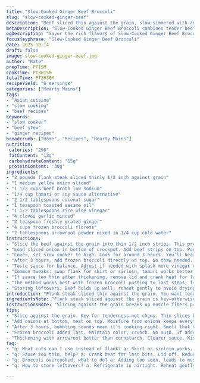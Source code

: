 ```yaml
---
title: "Slow-Cooked Ginger Beef Broccoli"
slug: "slow-cooked-ginger-beef"
description: "Beef sliced thin against the grain, slow-simmered with an umami-rich blend of beef stock, tamari instead of regular soy, and coconut sugar. Aromatics like garlic and fresh ginger build a savory backbone, while a splash of rice wine vinegar adds brightness. Frozen broccoli steams in late, preserving texture and color. Sauce thickens with arrowroot slurry instead of cornstarch for clarity. Slow cooker method frees hands and intensifies flavors. Yield serves six hungry mouths."
metaDescription: "Slow-Cooked Ginger Beef Broccoli combines tender beef with vibrant broccoli and rich flavors in a slow cooker for a transformative meal experience."
ogDescription: "Savor the rich flavors of Slow-Cooked Ginger Beef Broccoli. Tender beef, vibrant broccoli, and umami notes meld in your slow cooker."
focusKeyphrase: "Slow-Cooked Ginger Beef Broccoli"
date: 2025-10-14
draft: false
image: slow-cooked-ginger-beef.jpg
author: "Kate"
prepTime: PT15M
cookTime: PT3H15M
totalTime: PT3H30M
recipeYield: "6 servings"
categories: ["Hearty Mains"]
tags:
- "Asian cuisine"
- "slow cooking"
- "beef recipes"
keywords:
- "slow cooker"
- "beef stew"
- "ginger recipes"
breadcrumb: ["Home", "Recipes", "Hearty Mains"]
nutrition: 
 calories: "290"
 fatContent: "12g"
 carbohydrateContent: "15g"
 proteinContent: "30g"
ingredients:
- "2 pounds flank steak sliced thinly 1/2 inch against grain"
- "1 medium yellow onion sliced"
- "1 1/2 cups beef broth low sodium"
- "1/4 cup tamari or soy sauce alternative"
- "2 1/2 tablespoons coconut sugar"
- "1 teaspoon toasted sesame oil"
- "1 1/2 tablespoons rice wine vinegar"
- "4 cloves garlic minced"
- "2 teaspoon freshly grated ginger"
- "4 cups frozen broccoli florets"
- "2 tablespoons arrowroot powder mixed in 1/4 cup cold water"
instructions:
- "Slice the beef against the grain into thin 1/2 inch strips. This prevents toughness; slicing with the grain will make fibers chewy."
- "Load sliced onion in bottom of crockpot. Add beef strips on top. Pour in beef broth, tamari, coconut sugar, sesame oil, rice vinegar, garlic, and ginger. Stir briefly just so liquids evenly distributed; don’t overmix or beef will clump."
- "Cover, set slow cooker to high. Cook for around 3 hours. You’ll hear gentle bubbling and smell deep meaty aroma. Beef should be tender with minimal resistance when poked with a fork."
- "After 3 hours, add frozen broccoli directly on top. No thaw needed. Ladle out 1/2 cup cooking liquid; whisk with arrowroot slurry till smooth. Pour slurry back into slow cooker; stir gently to combine. Sauce should thicken noticeably within 10–15 minutes on low heat. Broccoli stays bright green and crisp-tender."
- "Taste sauce for balance. Adjust if needed with splash more vinegar or a pinch of salt. Serve hot over jasmine or brown rice. Sprinkle toasted sesame seeds and sliced scallions on top if available."
- "Common tweaks: swap flank for skirt or sirloin, tamari works better gluten-free than soy. Coconut sugar gives subtle caramel undertone; brown sugar okay but shifts flavor. Arrowroot clearer than cornstarch; use cornstarch 1 to 1 if preferred."
- "If sauce too thin after thickening, remove lid and crank heat for last 10 minutes to reduce. Watch broccoli doneness; overcooked turns mushy and dull."
- "The method works best with frozen broccoli pushing to last steps; fresh broccoli will wilt too fast and lose crunch."
- "Storing leftovers: Beef holds up well; reheat gently to avoid drying. Add splash water when warming; broccoli can soften after refrigeration."
introduction: "Flank steak sliced thin against the grain. You want tenderness not toughness. Slow cooking pulls fibers apart gently slow simmer style, no sear, no fuss. Aromatics—ginger and garlic—infuse deeply over hours, layering flavor beyond salt and soy. Coconut sugar swaps brown sugar for nuanced caramel notes, subtle but noticeable. Tamari keeps it gluten-free and a touch richer. Broccoli thrown in frozen, last step to preserve that punchy crunch and vibrant green. Sauce thickens with arrowroot slurry—clear, glossy, no powdery aftertaste. Slow cooker frees your day but teaches patience; peek for bubbling, smell the meatiness. Easy to tweak, hard to mess up. If you get the slicing right and timing nailed, it sings. Use rice wine vinegar to brighten without overpowering. Toss sesame seeds or scallions for extra texture, visual pop. Simple ingredients; disciplined execution."
ingredientsNote: "Flank steak sliced against the grain is key—otherwise chewy. Skirt steak or sirloin flank work as substitutions. Tamari preferred over soy for richer flavor and less salt—substitute regular soy if needed, reduce added salt. Coconut sugar gives caramel complexity, but brown sugar or maple syrup can replace if you want sweeter or differently nuanced. Toasted sesame oil is aromatics, not cooking oil, so a teaspoon or so is sufficient; omit if allergic, but flavor changes. Rice wine vinegar introduces subtle acidity; white or apple cider vinegar can swap but expect sharper notes. Fresh garlic and ginger aren’t optional; these pivots the flavor base from bland to bright. Frozen broccoli suitable here, adds crunch without mush. Arrowroot powder preferred for thickening; cornstarch works but watch translucency and cloudiness. Beef broth low sodium lets you control salt balance but use what’s on hand; water with a bouillon cube can substitute. Quality sliced thin beef delivers tenderness; expensive cuts unnecessary if technique followed."
instructionsNote: "Slicing against the grain breaks up muscle fibers preventing toughness. Add beef atop onions so they don’t burn or dry out during long cook; onions trap moisture and flavor. Minimal stirring to distribute before cooking; over-handling beef creates clumps and disrupts tender texture. Set slow cooker high not low—high temp for shorter cooking; low takes too long and risks overcooking in this recipe. Cooking time guidance based on sensory: sounds of gentle bubbling throughout pot signal steady simmer; beef forks easily with little resistance. Frozen broccoli added late to maintain crunch and vivid green; add frozen to avoid limp texture. Thicken sauce by whisking arrowroot slurry with hot liquid off heat to prevent lumps, returned gradually to pot stirring evenly to avoid clumping. Fifteen minutes on low lets sauce thicken without overcooking broccoli. Final taste test for acid, salt balance; small splash of vinegar brightens heavy sauce. Serve over rice to absorb sauce, garnish provides crunch and visual appeal. Avoid over-thickening sauce or broccoli turns mushy; thin sauce can be reduced by uncovered cooking briefly. Leftovers reheat slowly with splash of water to maintain moisture. This recipe flexible and forgiving if basic techniques followed and sensory cues observed."
tips:
- "Slice against the grain. Key for tenderness—not chewy. Thin slices break fibers. Use flank or skirt. Skirt can be even more flavorful."
- "Add onions at bottom, meat on top. Moisture from onions keeps everything juicy. No overmixing; keeps beef from clumping. Stir gently, distribute."
- "After 3 hours, bubbling sounds mean it’s cooking right. Smell that meaty aroma—sign of deep flavor. Test beef with a fork, tender and ready."
- "Frozen broccoli added last. Maintain color, crunch. No mush. If added early, it wilts, loses pop. Just place on top, no need to thaw."
- "Thickening with arrowroot better than cornstarch. Clearer sauce. Mix with cold water first, then pour back. Avoid lumps by whisking well."
faq:
- "q: What cuts can I use instead of flank? a: Skirt or sirloin works. Both tender enough if sliced right. Watch cooking times too."
- "q: Sauce too thin, help? a: Crank heat for last bits. Lid off. Reduce. Can add more arrowroot too, mix well and stir in fast."
- "q: Broccoli overcooked, what to do? a: Adding too soon, leads to mush. Frozen at end locks in texture. Fresh drops fast, so timing crucial."
- "q: How to store leftovers? a: Refrigerate in airtight. Reheat gently, add water to keep moisture. Avoid microwaving too long or it dries out."

---
```

